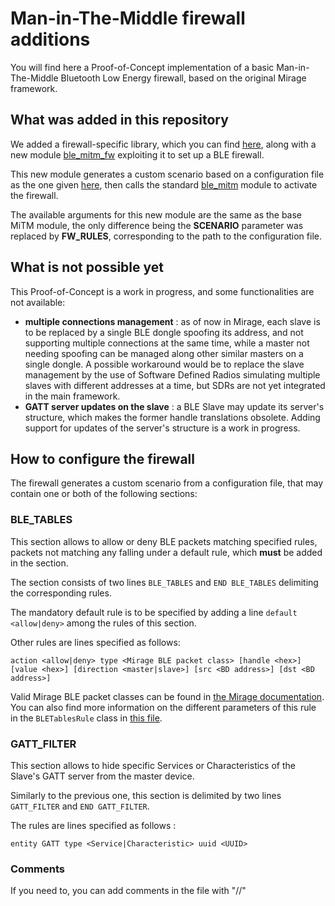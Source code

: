 # Man-in-The-Middle firewall additions

You will find here a Proof-of-Concept implementation of a basic Man-in-The-Middle Bluetooth Low Energy firewall, based on the original Mirage framework.

## What was added in this repository

We added a firewall-specific library, which you can find [here](mirage/libs/fw_utils), along with a new module [ble\_mitm\_fw](mirage/modules/ble_mitm_fw.py) exploiting it to set up a BLE firewall.

This new module generates a custom scenario based on a configuration file as the one given [here](sp_tables.txt), then calls the standard [ble\_mitm](mirage/modules/ble_mitm.py) module to activate the firewall.

The available arguments for this new module are the same as the base MiTM module, the only difference being the **SCENARIO** parameter was replaced by **FW_RULES**, corresponding to the path to the configuration file.

## What is not possible yet

This Proof-of-Concept is a work in progress, and some functionalities are not available:

* **multiple connections management** : as of now in Mirage, each slave is to be replaced by a single BLE dongle spoofing its address, and not supporting multiple connections at the same time, while a master not needing spoofing can be managed along other similar masters on a single dongle. A possible workaround would be to replace the slave management by the use of Software Defined Radios simulating multiple slaves with different addresses at a time, but SDRs are not yet integrated in the main framework.
* **GATT server updates on the slave** : a BLE Slave may update its server's structure, which makes the former handle translations obsolete. Adding support for updates of the server's structure is a work in progress.

## How to configure the firewall

The firewall generates a custom scenario from a configuration file, that may contain one or both of the following sections:

### BLE\_TABLES

This section allows to allow or deny BLE packets matching specified rules, packets not matching any falling under a default rule, which **must** be added in the section.

The section consists of two lines `BLE_TABLES` and `END BLE_TABLES` delimiting the corresponding rules.

The mandatory default rule is to be specified by adding a line `default <allow|deny>` among the rules of this section.

Other rules are lines specified as follows:

```
action <allow|deny> type <Mirage BLE packet class> [handle <hex>] [value <hex>] [direction <master|slave>] [src <BD address>] [dst <BD address>]
```

Valid Mirage BLE packet classes can be found in [the Mirage documentation](https://homepages.laas.fr/rcayre/mirage-documentation/blestack.html#bluetooth-low-energy-packets). You can also find more information on the different parameters of this rule in the `BLETablesRule` class in [this file](mirage/libs/fw_utils/firewall_rules.py).


### GATT\_FILTER

This section allows to hide specific Services or Characteristics of the Slave's GATT server from the master device.

Similarly to the previous one, this section is delimited by two lines `GATT_FILTER` and `END GATT_FILTER`.

The rules are lines specified as follows :

```
entity GATT type <Service|Characteristic> uuid <UUID>
```

### Comments

If you need to, you can add comments in the file with "//"
